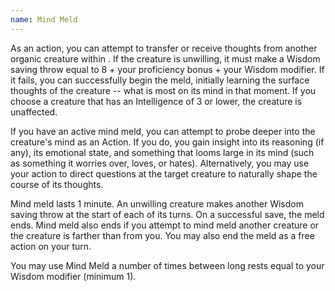 ```yaml
---
name: Mind Meld
---
```

As an action, you can attempt to transfer or receive thoughts from another organic creature within
<me-distance length="5" />. If the creature is unwilling, it must make a Wisdom saving throw equal to
8 + your proficiency bonus + your Wisdom modifier. If it fails, you can successfully begin the meld,
initially learning the surface thoughts of the creature -- what is most on its mind in that moment.
If you choose a creature that has an Intelligence of 3 or lower, the creature is unaffected.

If you have an active mind meld, you can attempt to probe deeper into the creature's mind as an Action.
If you do, you gain insight into its reasoning (if any), its emotional state, and something that looms
large in its mind (such as something it worries over, loves, or hates). Alternatively, you may use
your action to direct questions at the target creature to naturally shape the course of its thoughts.

Mind meld lasts 1 minute. An unwilling creature makes another Wisdom saving throw at the start of
each of its turns. On a successful save, the meld ends. Mind meld also ends if you attempt to mind
meld another creature or the creature is farther than <me-distance length="5" /> from you. You may also end the meld
as a free action on your turn.

You may use Mind Meld a number of times between long rests equal to your Wisdom modifier (minimum 1).

